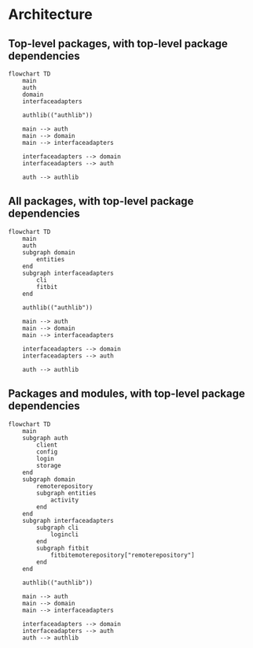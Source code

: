 
# Architecture

## Top-level packages, with top-level package dependencies
```mermaid
flowchart TD
    main
    auth
    domain
    interfaceadapters

    authlib(("authlib"))

    main --> auth
    main --> domain
    main --> interfaceadapters

    interfaceadapters --> domain
    interfaceadapters --> auth

    auth --> authlib
```

## All packages, with top-level package dependencies
```mermaid
flowchart TD
    main
    auth
    subgraph domain
        entities
    end
    subgraph interfaceadapters
        cli
        fitbit
    end

    authlib(("authlib"))

    main --> auth
    main --> domain
    main --> interfaceadapters

    interfaceadapters --> domain
    interfaceadapters --> auth

    auth --> authlib
```

## Packages and modules, with top-level package dependencies
```mermaid
flowchart TD
    main
    subgraph auth
        client
        config
        login
        storage
    end
    subgraph domain
        remoterepository
        subgraph entities
            activity
        end
    end
    subgraph interfaceadapters
        subgraph cli
            logincli
        end
        subgraph fitbit
            fitbitemoterepository["remoterepository"]
        end
    end

    authlib(("authlib"))

    main --> auth
    main --> domain
    main --> interfaceadapters

    interfaceadapters --> domain
    interfaceadapters --> auth
    auth --> authlib
```
